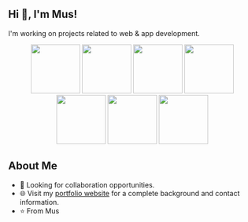 <p align="center">
  <h2>Hi 👋, I'm Mus!</h2>
  <p>I'm working on projects related to web & app development.</p>
</p>

<p align="center">

  <img src="https://upload.wikimedia.org/wikipedia/commons/e/ee/.NET_Core_Logo.svg" width="100">
  <img src="https://cdn.jsdelivr.net/gh/devicons/devicon/icons/javascript/javascript-original.svg" width="100">
  <img src="https://cdn.jsdelivr.net/gh/devicons/devicon/icons/typescript/typescript-original.svg" width="100">
  <img src="https://cdn.jsdelivr.net/gh/devicons/devicon/icons/nodejs/nodejs-original.svg" width="100">
  <img src="https://cdn.jsdelivr.net/gh/devicons/devicon/icons/php/php-original.svg" width="100">
  <img src="https://cdn.jsdelivr.net/gh/devicons/devicon/icons/html5/html5-original.svg" width="100">
  <img src="https://cdn.jsdelivr.net/gh/devicons/devicon/icons/css3/css3-original.svg" width="100">
</p>

## About Me

- 🤝 Looking for collaboration opportunities.
- 🌐 Visit my [portfolio website](https://protfolio-srni.vercel.app/) for a complete background and contact information.
- ⭐ From Mus
